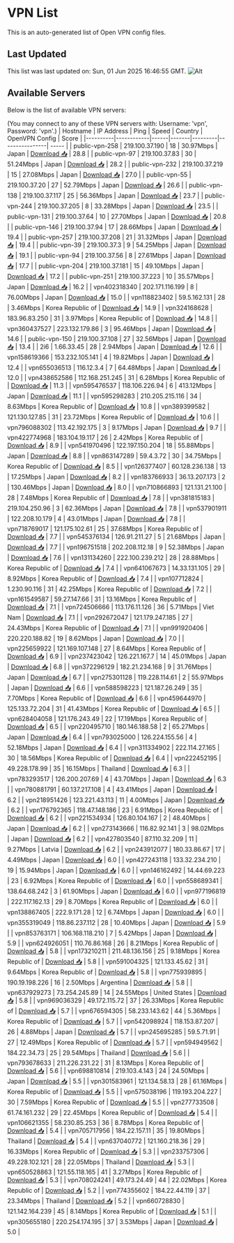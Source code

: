 # VPN List

This is an auto-generated list of Open VPN config files.

## Last Updated

This list was last updated on: Sun, 01 Jun 2025 16:46:55 GMT.
![Alt](https://repobeats.axiom.co/api/embed/186b98318ef1479477931607c1ad7d823f12451f.svg "Repobeats analytics image")

## Available Servers

Below is the list of available VPN servers:

(You may connect to any of these VPN servers with: Username: 'vpn', Password: 'vpn'.)
| Hostname | IP Address | Ping | Speed | Country | OpenVPN Config | Score |
|----------|------------|------|-------|---------|----------------| ----- |
| public-vpn-258 | 219.100.37.190 | 18 | 30.97Mbps | Japan | [Download 📥](./configs/server_0_JP.ovpn) | 28.8 |
| public-vpn-97 | 219.100.37.83 | 30 | 51.24Mbps | Japan | [Download 📥](./configs/server_1_JP.ovpn) | 28.2 |
| public-vpn-232 | 219.100.37.219 | 15 | 27.08Mbps | Japan | [Download 📥](./configs/server_2_JP.ovpn) | 27.0 |
| public-vpn-55 | 219.100.37.20 | 27 | 52.79Mbps | Japan | [Download 📥](./configs/server_3_JP.ovpn) | 26.6 |
| public-vpn-138 | 219.100.37.117 | 25 | 56.36Mbps | Japan | [Download 📥](./configs/server_4_JP.ovpn) | 23.7 |
| public-vpn-244 | 219.100.37.205 | 8 | 33.28Mbps | Japan | [Download 📥](./configs/server_5_JP.ovpn) | 23.5 |
| public-vpn-131 | 219.100.37.64 | 10 | 27.70Mbps | Japan | [Download 📥](./configs/server_6_JP.ovpn) | 20.8 |
| public-vpn-146 | 219.100.37.94 | 17 | 28.66Mbps | Japan | [Download 📥](./configs/server_7_JP.ovpn) | 19.4 |
| public-vpn-257 | 219.100.37.208 | 21 | 31.32Mbps | Japan | [Download 📥](./configs/server_8_JP.ovpn) | 19.4 |
| public-vpn-39 | 219.100.37.3 | 9 | 54.25Mbps | Japan | [Download 📥](./configs/server_9_JP.ovpn) | 19.1 |
| public-vpn-94 | 219.100.37.56 | 8 | 27.61Mbps | Japan | [Download 📥](./configs/server_10_JP.ovpn) | 17.7 |
| public-vpn-204 | 219.100.37.181 | 15 | 49.10Mbps | Japan | [Download 📥](./configs/server_11_JP.ovpn) | 17.2 |
| public-vpn-251 | 219.100.37.223 | 10 | 35.57Mbps | Japan | [Download 📥](./configs/server_12_JP.ovpn) | 16.2 |
| vpn402318340 | 202.171.116.199 | 8 | 76.00Mbps | Japan | [Download 📥](./configs/server_13_JP.ovpn) | 15.0 |
| vpn118823402 | 59.5.162.131 | 28 | 3.46Mbps | Korea Republic of | [Download 📥](./configs/server_14_KR.ovpn) | 14.9 |
| vpn324168628 | 183.96.83.250 | 31 | 3.97Mbps | Korea Republic of | [Download 📥](./configs/server_15_KR.ovpn) | 14.8 |
| vpn360437527 | 223.132.179.86 | 3 | 95.46Mbps | Japan | [Download 📥](./configs/server_16_JP.ovpn) | 14.6 |
| public-vpn-150 | 219.100.37.108 | 27 | 32.56Mbps | Japan | [Download 📥](./configs/server_17_JP.ovpn) | 13.4 |
| 2i6 | 1.66.33.45 | 28 | 2.94Mbps | Japan | [Download 📥](./configs/server_18_JP.ovpn) | 12.6 |
| vpn158619366 | 153.232.105.141 | 4 | 19.82Mbps | Japan | [Download 📥](./configs/server_19_JP.ovpn) | 12.4 |
| vpn655036513 | 116.12.3.4 | 7 | 64.48Mbps | Japan | [Download 📥](./configs/server_20_JP.ovpn) | 12.0 |
| vpn438652586 | 112.168.251.245 | 31 | 6.28Mbps | Korea Republic of | [Download 📥](./configs/server_21_KR.ovpn) | 11.3 |
| vpn595476537 | 118.106.226.94 | 6 | 413.12Mbps | Japan | [Download 📥](./configs/server_22_JP.ovpn) | 11.1 |
| vpn595298283 | 210.205.215.116 | 34 | 8.63Mbps | Korea Republic of | [Download 📥](./configs/server_23_KR.ovpn) | 10.8 |
| vpn389399582 | 121.130.127.85 | 31 | 23.72Mbps | Korea Republic of | [Download 📥](./configs/server_24_KR.ovpn) | 10.6 |
| vpn796088302 | 113.42.192.175 | 3 | 9.17Mbps | Japan | [Download 📥](./configs/server_25_JP.ovpn) | 9.7 |
| vpn422774968 | 183.104.19.117 | 26 | 2.42Mbps | Korea Republic of | [Download 📥](./configs/server_26_KR.ovpn) | 8.9 |
| vpn541970496 | 122.197.150.204 | 18 | 55.88Mbps | Japan | [Download 📥](./configs/server_27_JP.ovpn) | 8.8 |
| vpn863147289 | 59.4.3.72 | 30 | 34.75Mbps | Korea Republic of | [Download 📥](./configs/server_28_KR.ovpn) | 8.5 |
| vpn126377407 | 60.128.236.138 | 13 | 17.25Mbps | Japan | [Download 📥](./configs/server_29_JP.ovpn) | 8.2 |
| vpn183766933 | 36.13.207.173 | 2 | 130.46Mbps | Japan | [Download 📥](./configs/server_30_JP.ovpn) | 8.0 |
| vpn710866893 | 121.131.21.100 | 28 | 7.48Mbps | Korea Republic of | [Download 📥](./configs/server_31_KR.ovpn) | 7.8 |
| vpn381815183 | 219.104.250.96 | 3 | 62.36Mbps | Japan | [Download 📥](./configs/server_32_JP.ovpn) | 7.8 |
| vpn537901911 | 122.208.10.179 | 4 | 43.01Mbps | Japan | [Download 📥](./configs/server_33_JP.ovpn) | 7.8 |
| vpn718769017 | 121.175.102.61 | 25 | 37.68Mbps | Korea Republic of | [Download 📥](./configs/server_34_KR.ovpn) | 7.7 |
| vpn545376134 | 126.91.211.27 | 5 | 21.68Mbps | Japan | [Download 📥](./configs/server_35_JP.ovpn) | 7.7 |
| vpn196751518 | 202.208.112.18 | 9 | 52.38Mbps | Japan | [Download 📥](./configs/server_36_JP.ovpn) | 7.6 |
| vpn131134260 | 222.100.239.212 | 28 | 28.88Mbps | Korea Republic of | [Download 📥](./configs/server_37_KR.ovpn) | 7.4 |
| vpn641067673 | 14.33.131.105 | 29 | 8.92Mbps | Korea Republic of | [Download 📥](./configs/server_38_KR.ovpn) | 7.4 |
| vpn107712824 | 1.230.90.116 | 31 | 42.25Mbps | Korea Republic of | [Download 📥](./configs/server_39_KR.ovpn) | 7.2 |
| vpn161549587 | 59.27.147.66 | 31 | 13.16Mbps | Korea Republic of | [Download 📥](./configs/server_40_KR.ovpn) | 7.1 |
| vpn724506666 | 113.176.11.126 | 36 | 5.71Mbps | Viet Nam | [Download 📥](./configs/server_41_VN.ovpn) | 7.1 |
| vpn292672047 | 121.179.247.185 | 27 | 24.43Mbps | Korea Republic of | [Download 📥](./configs/server_42_KR.ovpn) | 7.1 |
| vpn991920406 | 220.220.188.82 | 19 | 8.62Mbps | Japan | [Download 📥](./configs/server_43_JP.ovpn) | 7.0 |
| vpn225659922 | 121.169.107.148 | 27 | 8.64Mbps | Korea Republic of | [Download 📥](./configs/server_44_KR.ovpn) | 6.9 |
| vpn237423042 | 126.221.167.7 | 14 | 45.01Mbps | Japan | [Download 📥](./configs/server_45_JP.ovpn) | 6.8 |
| vpn372296129 | 182.21.234.168 | 9 | 31.76Mbps | Japan | [Download 📥](./configs/server_46_JP.ovpn) | 6.7 |
| vpn275301128 | 119.228.114.61 | 2 | 55.97Mbps | Japan | [Download 📥](./configs/server_47_JP.ovpn) | 6.6 |
| vpn588598223 | 121.187.26.249 | 35 | 7.70Mbps | Korea Republic of | [Download 📥](./configs/server_48_KR.ovpn) | 6.6 |
| vpn459644970 | 125.133.72.204 | 31 | 41.43Mbps | Korea Republic of | [Download 📥](./configs/server_49_KR.ovpn) | 6.5 |
| vpn628404058 | 121.176.243.49 | 22 | 17.19Mbps | Korea Republic of | [Download 📥](./configs/server_50_KR.ovpn) | 6.5 |
| vpn220495710 | 180.146.188.58 | 2 | 65.27Mbps | Japan | [Download 📥](./configs/server_51_JP.ovpn) | 6.4 |
| vpn793025000 | 126.224.155.56 | 4 | 52.18Mbps | Japan | [Download 📥](./configs/server_52_JP.ovpn) | 6.4 |
| vpn311334902 | 222.114.27.165 | 30 | 18.56Mbps | Korea Republic of | [Download 📥](./configs/server_53_KR.ovpn) | 6.4 |
| vpn222452195 | 49.228.178.99 | 35 | 16.15Mbps | Thailand | [Download 📥](./configs/server_54_TH.ovpn) | 6.3 |
| vpn783293517 | 126.200.207.69 | 4 | 43.70Mbps | Japan | [Download 📥](./configs/server_55_JP.ovpn) | 6.3 |
| vpn780881791 | 60.137.217.108 | 4 | 43.41Mbps | Japan | [Download 📥](./configs/server_56_JP.ovpn) | 6.2 |
| vpn218951426 | 123.221.43.113 | 11 | 4.00Mbps | Japan | [Download 📥](./configs/server_57_JP.ovpn) | 6.2 |
| vpn176792365 | 118.47.148.186 | 23 | 6.91Mbps | Korea Republic of | [Download 📥](./configs/server_58_KR.ovpn) | 6.2 |
| vpn221534934 | 126.80.104.167 | 2 | 48.40Mbps | Japan | [Download 📥](./configs/server_59_JP.ovpn) | 6.2 |
| vpn273143666 | 116.82.92.141 | 3 | 98.02Mbps | Japan | [Download 📥](./configs/server_60_JP.ovpn) | 6.2 |
| vpn427803540 | 87.110.32.209 | 11 | 9.27Mbps | Latvia | [Download 📥](./configs/server_61_LV.ovpn) | 6.2 |
| vpn243912077 | 180.33.86.67 | 17 | 4.49Mbps | Japan | [Download 📥](./configs/server_62_JP.ovpn) | 6.0 |
| vpn427243118 | 133.32.234.210 | 19 | 15.94Mbps | Japan | [Download 📥](./configs/server_63_JP.ovpn) | 6.0 |
| vpn146162492 | 14.44.69.223 | 23 | 6.92Mbps | Korea Republic of | [Download 📥](./configs/server_64_KR.ovpn) | 6.0 |
| vpn558689341 | 138.64.68.242 | 3 | 61.90Mbps | Japan | [Download 📥](./configs/server_65_JP.ovpn) | 6.0 |
| vpn977196819 | 222.117.162.13 | 29 | 8.70Mbps | Korea Republic of | [Download 📥](./configs/server_66_KR.ovpn) | 6.0 |
| vpn138867405 | 222.9.171.28 | 12 | 6.74Mbps | Japan | [Download 📥](./configs/server_67_JP.ovpn) | 6.0 |
| vpn355319049 | 118.86.237.112 | 28 | 10.40Mbps | Japan | [Download 📥](./configs/server_68_JP.ovpn) | 5.9 |
| vpn853763171 | 106.168.118.210 | 7 | 5.42Mbps | Japan | [Download 📥](./configs/server_69_JP.ovpn) | 5.9 |
| vpn624926051 | 110.76.86.168 | 26 | 8.21Mbps | Korea Republic of | [Download 📥](./configs/server_70_KR.ovpn) | 5.8 |
| vpn173210211 | 211.48.136.156 | 25 | 9.18Mbps | Korea Republic of | [Download 📥](./configs/server_71_KR.ovpn) | 5.8 |
| vpn591004325 | 121.133.45.62 | 31 | 9.64Mbps | Korea Republic of | [Download 📥](./configs/server_72_KR.ovpn) | 5.8 |
| vpn775939895 | 190.19.198.226 | 16 | 2.50Mbps | Argentina | [Download 📥](./configs/server_73_AR.ovpn) | 5.8 |
| vpn637929273 | 73.254.245.89 | 14 | 24.55Mbps | United States | [Download 📥](./configs/server_74_US.ovpn) | 5.8 |
| vpn969036329 | 49.172.115.72 | 37 | 26.33Mbps | Korea Republic of | [Download 📥](./configs/server_75_KR.ovpn) | 5.7 |
| vpn676594305 | 58.233.143.62 | 44 | 5.36Mbps | Korea Republic of | [Download 📥](./configs/server_76_KR.ovpn) | 5.7 |
| vpn542098924 | 118.153.87.207 | 26 | 4.88Mbps | Japan | [Download 📥](./configs/server_77_JP.ovpn) | 5.7 |
| vpn245695285 | 59.5.71.91 | 27 | 12.49Mbps | Korea Republic of | [Download 📥](./configs/server_78_KR.ovpn) | 5.7 |
| vpn594949562 | 184.22.34.73 | 25 | 29.54Mbps | Thailand | [Download 📥](./configs/server_79_TH.ovpn) | 5.6 |
| vpn793678633 | 211.226.231.22 | 31 | 8.13Mbps | Korea Republic of | [Download 📥](./configs/server_80_KR.ovpn) | 5.6 |
| vpn698810814 | 219.103.4.143 | 24 | 24.50Mbps | Japan | [Download 📥](./configs/server_81_JP.ovpn) | 5.5 |
| vpn301583961 | 121.134.58.13 | 28 | 61.16Mbps | Korea Republic of | [Download 📥](./configs/server_82_KR.ovpn) | 5.5 |
| vpn575038196 | 119.193.204.227 | 30 | 7.59Mbps | Korea Republic of | [Download 📥](./configs/server_83_KR.ovpn) | 5.5 |
| vpn277733508 | 61.74.161.232 | 29 | 22.45Mbps | Korea Republic of | [Download 📥](./configs/server_84_KR.ovpn) | 5.4 |
| vpn106621355 | 58.230.85.253 | 36 | 8.78Mbps | Korea Republic of | [Download 📥](./configs/server_85_KR.ovpn) | 5.4 |
| vpn705717956 | 184.22.157.11 | 35 | 19.80Mbps | Thailand | [Download 📥](./configs/server_86_TH.ovpn) | 5.4 |
| vpn637040772 | 121.160.218.36 | 29 | 16.33Mbps | Korea Republic of | [Download 📥](./configs/server_87_KR.ovpn) | 5.3 |
| vpn233757306 | 49.228.102.121 | 28 | 22.05Mbps | Thailand | [Download 📥](./configs/server_88_TH.ovpn) | 5.3 |
| vpn650528863 | 121.55.118.165 | 41 | 3.27Mbps | Korea Republic of | [Download 📥](./configs/server_89_KR.ovpn) | 5.3 |
| vpn708024241 | 49.173.24.49 | 44 | 22.02Mbps | Korea Republic of | [Download 📥](./configs/server_90_KR.ovpn) | 5.2 |
| vpn774355602 | 184.22.44.119 | 37 | 23.34Mbps | Thailand | [Download 📥](./configs/server_91_TH.ovpn) | 5.2 |
| vpn660728830 | 121.142.164.239 | 45 | 8.14Mbps | Korea Republic of | [Download 📥](./configs/server_92_KR.ovpn) | 5.1 |
| vpn305655180 | 220.254.174.195 | 37 | 3.53Mbps | Japan | [Download 📥](./configs/server_93_JP.ovpn) | 5.0 |
